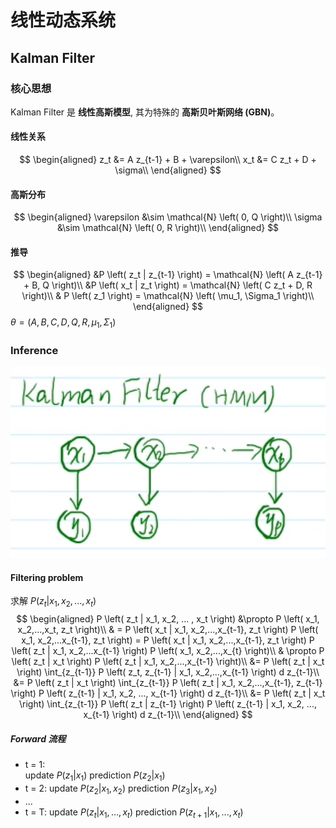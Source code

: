# 线性动态系统
## Kalman Filter 
### 核心思想
Kalman Filter 是 **线性高斯模型**, 其为特殊的 **高斯贝叶斯网络 (GBN)**。
#### 线性关系
$$
\begin{aligned}
z_t &= A z_{t-1} + B + \varepsilon\\
x_t &= C z_t + D + \sigma\\
\end{aligned}
$$
#### 高斯分布
$$
\begin{aligned}
\varepsilon &\sim \mathcal{N} \left( 0, Q \right)\\
\sigma &\sim \mathcal{N} \left( 0, R \right)\\
\end{aligned}
$$
#### 推导
$$
\begin{aligned}
&P \left( z_t | z_{t-1} \right) = \mathcal{N} \left( A z_{t-1} + B, Q \right)\\
&P \left( x_t | z_t \right) = \mathcal{N} \left( C z_t + D, R \right)\\
& P \left( z_1 \right) = \mathcal{N} \left( \mu_1, \Sigma_1 \right)\\
\end{aligned}
$$
$\theta = (A,B,C,D,Q,R,\mu_1, \Sigma_1)$
### Inference
![](./Figure/KalmanFilter.png)

#### Filtering problem 
求解 $P \left( z_t | x_1, x_2, ... , x_t \right)$
$$
\begin{aligned}
P \left( z_t | x_1, x_2, ... , x_t \right) &\propto P \left( x_1, x_2,...,x_t, z_t \right)\\
& = P \left( x_t | x_1, x_2,...,x_{t-1}, z_t \right) P \left( x_1, x_2,...x_{t-1}, z_t \right) = P \left( x_t | x_1, x_2,...,x_{t-1}, z_t \right) P \left( z_t | x_1, x_2,...x_{t-1} \right) P \left( x_1, x_2,...,x_{t} \right)\\
& \propto P \left( z_t | x_t \right) P \left( z_t | x_1, x_2,...,x_{t-1} \right)\\
&= P \left( z_t | x_t \right) \int_{z_{t-1}} P \left( z_t, z_{t-1} | x_1, x_2,...,x_{t-1} \right) d z_{t-1}\\
&= P \left( z_t | x_t \right) \int_{z_{t-1}} P \left( z_t | x_1, x_2,...,x_{t-1}, z_{t-1} \right) P \left( z_{t-1} | x_1, x_2, ..., x_{t-1} \right) d z_{t-1}\\
&= P \left( z_t | x_t \right) \int_{z_{t-1}} P \left( z_t | z_{t-1} \right) P \left( z_{t-1} | x_1, x_2, ..., x_{t-1} \right) d z_{t-1}\\
\end{aligned}
$$
##### Forward 流程
- t = 1:  
    update $P \left( z_1 | x_1 \right)$
    prediction $P(z_2| x_1)$
- t = 2:
    update $P \left( z_2 | x_1, x_2 \right)$
    prediction $P(z_3| x_1, x_2)$       
- ...
- t = T:
    update $P \left( z_t | x_1,...,x_t \right)$
    prediction $P(z_{t+1}| x_1,...,x_t)$

       
